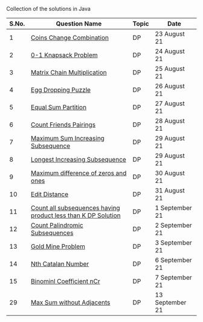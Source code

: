 Collection of the solutions in Java

S.No. | Question Name | Topic | Date |
------|---------------|-------|------|
1 | [ Coins Change Combination ](https://github.com/245charan/DSA/blob/main/Dynamic%20Programming/CoinsChangeCombination.java) | DP  | 23 August 21 |
2 | [ 0-1 Knapsack Problem ](https://github.com/245charan/DSA/blob/main/Dynamic%20Programming/01Knapsack.java) | DP  | 24 August 21 |
3 | [ Matrix Chain Multiplication  ](https://github.com/245charan/DSA/blob/main/Dynamic%20Programming/MatrixChainMultiplication.java) | DP  | 25 August 21 |
4 | [ Egg Dropping Puzzle ](https://github.com/245charan/DSA/blob/main/Dynamic%20Programming/eggDrop.java) | DP  | 26 August 21 |
5 | [ Equal Sum Partition ](https://github.com/245charan/DSA/blob/main/Dynamic%20Programming/equalPartition.java) | DP  | 27 August 21 |
6 | [ Count Friends Pairings ](https://github.com/245charan/DSA/blob/main/Dynamic%20Programming/countFriendsPairings.java) | DP  | 28 August 21 |
7 | [ Maximum Sum Increasing Subsequence  ](https://github.com/245charan/DSA/blob/main/Dynamic%20Programming/countFriendsPairings.java) | DP  | 29 August 21 |
8 | [ Longest Increasing Subsequence ](https://github.com/245charan/DSA/blob/main/Dynamic%20Programming/LongestInSubsequence.java) | DP  | 29 August 21 |
9 | [ Maximum difference of zeros and ones ](https://github.com/245charan/DSA/blob/main/Dynamic%20Programming/maxSubstring.java) | DP  | 30 August 21 |
10 | [ Edit Distance ](https://github.com/245charan/DSA/blob/main/Dynamic%20Programming/editDistance.java) | DP  | 31 August 21 |
11 | [ Count all subsequences having product less than K DP Solution ](https://github.com/245charan/DSA/blob/main/Dynamic%20Programming/numSubarrayProductLessThanKDP.java) | DP | 1 September 21 |
12 | [ Count Palindromic Subsequences ](https://github.com/245charan/DSA/blob/main/Dynamic%20Programming/CountPalindromicSubsequences.java) | DP | 2 September 21 |
13 | [ Gold Mine Problem ](https://github.com/245charan/DSA/blob/main/Dynamic%20Programming/maxGold.java) | DP | 3 September 21 |
14 | [ Nth Catalan Number ](https://github.com/245charan/DSA/blob/main/Dynamic%20Programming/findCatalan.java) | DP | 6 September 21 |
15 | [ Binominl Coefficient nCr ](https://github.com/245charan/DSA/blob/main/Dynamic%20Programming/BinominlCoefficient.java) | DP | 7 September 21 |
29 | [ Max Sum without Adjacents ](https://github.com/245charan/DSA/blob/main/Dynamic%20Programming/findMaxSumDP.java) | DP | 13 September 21 |






